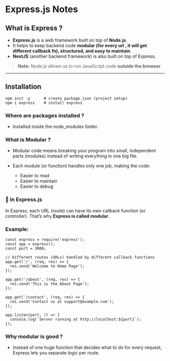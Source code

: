 # Express.js Notes

## What is Express ?
- **Express.js** is a web framework built on top of **Node.js**.
- It helps to keep backend code **modular (for every url , it will get different callback fn), structured, and easy to maintain**.
- **NestJS** (another backend framework) is also built on top of Express.

> **Note:** Node.js allows us to run JavaScript code **outside the browser**.

---

## Installation

```
npm init -y      # create package.json (project setup)
npm i express    # install express
```

### Where are packages installed ?
- Installed inside the node_modules folder.


### What is Modular ?
- Modular code means breaking your program into small, independent parts (modules) instead of writing everything in one big file.

- Each module (or function) handles only one job, making the code:

   - Easier to read
   - Easier to maintain
   - Easier to debug

### 🔹 In Express.js

In Express, each URL (route) can have its own callback function (or controller).
That’s why **Express is called modular**.


### Example:
```
const express = require('express');
const app = express();
const port = 3000;

// Different routes (URLs) handled by different callback functions
app.get('/', (req, res) => {
  res.send('Welcome to Home Page');
});

app.get('/about', (req, res) => {
  res.send('This is the About Page');
});

app.get('/contact', (req, res) => {
  res.send('Contact us at support@example.com');
});

app.listen(port, () => {
  console.log(`Server running at http://localhost:${port}`);
});

```

### Why modular is good ?
- Instead of one huge function that decides what to do for every request,
Express lets you separate logic per route.



 
